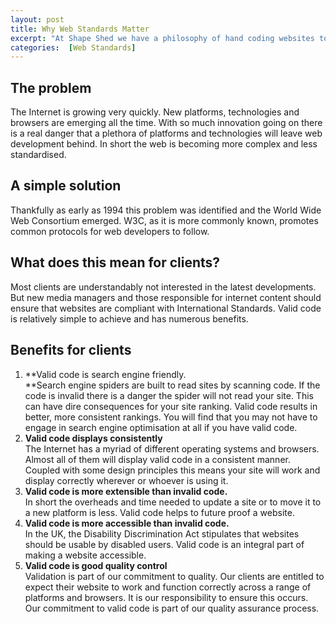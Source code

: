 ```yaml
--- 
layout: post
title: Why Web Standards Matter
excerpt: "At Shape Shed we have a philosophy of hand coding websites to International Standards. Why go to the trouble of validating code? This article explains why and outlines the benefits we can give to our clients as a result. "
categories:  [Web Standards]
---
```

## The problem

The Internet is growing very quickly. New platforms, technologies and browsers are emerging all the time. With so much innovation going on there is a real danger that a plethora of platforms and technologies will leave web development behind.  In short the web is becoming more complex and less standardised. 

## A simple solution

Thankfully as early as 1994 this problem was identified and the World Wide Web Consortium emerged. W3C, as it is more commonly known, promotes common protocols for web developers to follow. 

## What does this mean for clients?

Most clients are understandably not interested in the latest developments. But new media managers and those responsible for internet content should ensure that websites are compliant with International Standards. Valid code is relatively simple to achieve and has numerous benefits.

## Benefits for clients

1.  **Valid code is search engine friendly.   
    **Search engine spiders are built to read sites by scanning code. If the code is invalid there is a danger the spider will not read your site. This can have dire consequences for your site ranking. Valid code results in better, more consistent rankings.  You will find that you may not have to engage in search engine optimisation at all if you have valid code.
2.  **Valid code displays consistently**  
    The Internet has a myriad of different operating systems and browsers. Almost all of them will display valid code in a consistent manner. Coupled with some design principles this means your site will work and display correctly wherever or whoever is using it. 
3.  **Valid code is more extensible than invalid code.**   
    In short the overheads and time needed to update a site or to move it to a new platform is less. Valid code helps to future proof a website. 
4.  **Valid code is more accessible than invalid code.**   
    In the UK, the Disability Discrimination Act stipulates that websites should be usable by disabled users. Valid code is an integral part of making a website accessible. 
5.  **Valid code is good quality control**  
    Validation is part of our commitment to quality. Our clients are entitled to expect their website to work and function correctly across a range of platforms and browsers. It is our responsibility to ensure this occurs. Our commitment to valid code is part of our quality assurance process.
